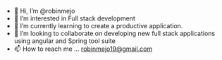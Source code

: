 - 👋 Hi, I’m @robinmejo
- 👀 I’m interested in Full stack development
- 🌱 I’m currently learning to create a productive application.
- 💞️ I’m looking to collaborate on developing new full stack applications using angular and Spring tool suite
- 📫 How to reach me ... robinmejo19@gmail.com

<!---
robinmejo/robinmejo is a ✨ special ✨ repository because its `README.md` (this file) appears on your GitHub profile.
You can click the Preview link to take a look at your changes.
--->
